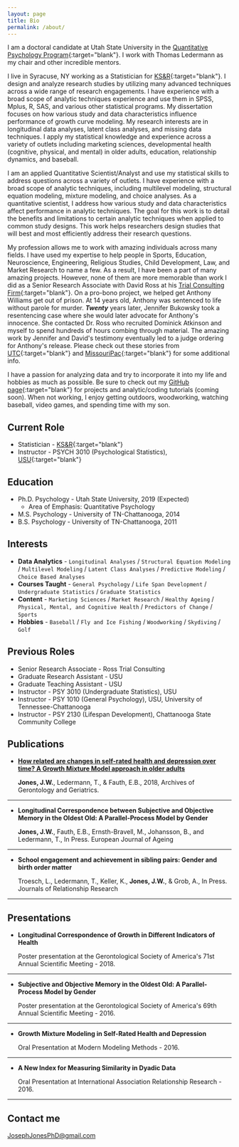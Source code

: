 ```yaml
---
layout: page
title: Bio
permalink: /about/
---
```


I am a doctoral candidate at Utah State University in the [Quantitative Psychology Program](http://psychology.usu.edu/quantitative-psychology/index){:target="blank"}. I work with Thomas Ledermann as my chair and other incredible mentors. 

I live in Syracuse, NY working as a Statistician for [KS&R](http://www.ksrinc.com){:target="blank"}. I design and analyze research studies by utilizing many advanced techniques across a wide range of research engagements. I have experience with a broad scope of analytic techniques experience and use them in SPSS, Mplus, R, SAS, and various other statistical programs. My dissertation focuses on how various study and data characteristics influence performance of growth curve modeling. My research interests are in longitudinal data analyses, latent class analyses, and missing data techniques. I apply my statistical knowledge and experience across a variety of outlets including marketing sciences, developmental health (cognitive, physical, and mental) in older adults, education, relationship dynamics, and baseball.  

I am an applied Quantitative Scientist/Analyst and use my statistical skills to address questions across a variety of outlets. I have experience with a broad scope of analytic techniques, including multilevel modeling, structural equation modeling, mixture modeling, and choice analyses. As a quantitative scientist, I address how various study and data characteristics affect performance in analytic techniques. The goal for this work is to detail the benefits and limitations to certain analytic techniques when applied to common study designs. This work helps researchers design studies that will best and most efficiently address their research questions.

My profession allows me to work with amazing individuals across many fields. I have used my expertise to help people in Sports, Education, Neuroscience, Engineering, Religious Studies, Child Development, Law, and Market Research to name a few. As a result, I have been a part of many amazing projects. However, none of them are more memorable than work I did as a Senior Research Associate with David Ross at his [Trial Consulting Firm](http://rosstrialconsulting.com/){:target="blank"}. On a pro-bono project, we helped get Anthony Williams get out of prison. At 14 years old, Anthony was sentenced to life without parole for murder. ***Twenty*** years later, Jennifer Bukowsky took a resentencing case where she would later advocate for Anthony's innocence. She contacted Dr. Ross who recruited Dominick Atkinson and myself to spend hundreds of hours combing through material. The amazing work by Jennifer and David's testimony eventually led to a judge ordering for Anthony's release. Please check out these stories from [UTC](https://blog.utc.edu/news/2014/07/dr-david-ross-sought-expert-eyewitness-testimony-psychology-professor-graduate-students-assist-overturning-conviction-missouri/){:target="blank"} and [MissouriPac](http://www.missouripac.org/about/anthonys-story/){:target="blank"} for some additional info.

I have a passion for analyzing data and try to incorporate it into my life and hobbies as much as possible. Be sure to check out my [GitHub page](https://github.com/joejonesphd){:target="blank"} for projects and analytic/coding tutorials (coming soon). When not working, I enjoy getting outdoors, woodworking, watching baseball, video games, and spending time with my son.

## Current Role

* Statistician - [KS&R](http://www.ksrinc.com){:target="blank"}
* Instructor - PSYCH 3010 (Psychological Statistics), [USU](http://www.psychology.usu.edu){:target="blank"}

## Education

* Ph.D. Psychology - Utah State University,        2019 (Expected)
  + Area of Emphasis: Quantitative Psychology
* M.S.  Psychology - University of TN-Chattanooga, 2014
* B.S.  Psychology - University of TN-Chattanooga, 2011

## Interests

* **Data Analytics** - `Longitudinal Analyses` / `Structural Equation Modeling` / `Multilevel Modeling` / `Latent Class Analyses` / `Predictive Modeling` / `Choice Based Analyses`
* **Courses Taught** - `General Psychology` / `Life Span Development` / `Undergraduate Statistics` / `Graduate Statistics`
* **Content** - `Marketing Sciences` / `Market Research` / `Healthy Ageing` / `Physical, Mental, and Cognitive Health` / `Predictors of Change` / `Sports`
* **Hobbies** - `Baseball` / `Fly and Ice Fishing` / `Woodworking` / `Skydiving` / `Golf`

## Previous Roles

* Senior Research Associate - Ross Trial Consulting
* Graduate Research Assistant - USU
* Graduate Teaching Assistant - USU
* Instructor - PSY 3010 (Undergraduate Statistics), USU
* Instructor - PSY 1010 (General Psychology), USU, University of Tennessee-Chattanooga
* Instructor - PSY 2130 (Lifespan Development), Chattanooga State Community College

## Publications

* [**How related are changes in self-rated health and depression over time? A Growth Mixture Model approach in older adults**](https://www.sciencedirect.com/science/article/pii/S0167494318301754)

  **Jones, J.W.**, Ledermann, T., & Fauth, E.B., 2018, Archives of Gerontology and Geriatrics.
  
***

* **Longitudinal Correspondence between Subjective and Objective Memory in the Oldest Old: A Parallel-Process Model by Gender**

  **Jones, J.W.**, Fauth, E.B., Ernsth-Bravell, M., Johansson, B., and Ledermann, T., In Press. European Journal of Ageing

***

* **School engagement and achievement in sibling pairs: Gender and birth order matter**
   
  Troesch, L., Ledermann, T., Keller, K., **Jones, J.W.**, & Grob, A., In Press. Journals of Relationship Research

***

## Presentations

* **Longitudinal Correspondence of Growth in Different Indicators of Health**

  Poster presentation at the Gerontological Society of America's 71st Annual Scientific Meeting - 2018.

***

* **Subjective and Objective Memory in the Oldest Old: A Parallel-Process Model by Gender**

  Poster presentation at the Gerontological Society of America's 69th Annual Scientific Meeting - 2016.

***

* **Growth Mixture Modeling in Self-Rated Health and Depression**
   
  Oral Presentation at Modern Modeling Methods - 2016.

***

* **A New Index for Measuring Similarity in Dyadic Data** 

  Oral Presentation at International Association Relationship Research - 2016.

***

## Contact me

[JosephJonesPhD@gmail.com](mailto:josephjonesphd@gmail.com)
